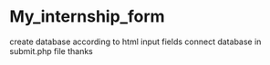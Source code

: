 # My_internship_form
create database according to html input fields
connect database in submit.php file 
thanks
